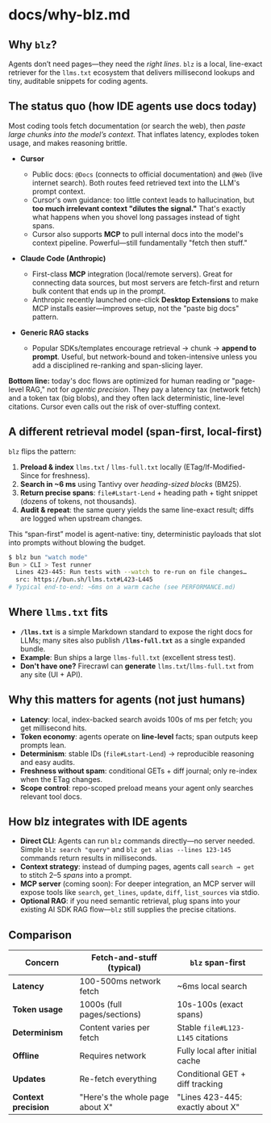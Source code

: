 # docs/why-blz.md

## Why `blz`?

Agents don’t need pages—they need the *right lines*. `blz` is a local, line-exact retriever for the `llms.txt` ecosystem that delivers millisecond lookups and tiny, auditable snippets for coding agents.

## The status quo (how IDE agents use docs today)

Most coding tools fetch documentation (or search the web), then *paste large chunks into the model’s context*. That inflates latency, explodes token usage, and makes reasoning brittle.

- **Cursor**  
  - Public docs: `@Docs` (connects to official documentation) and `@Web` (live internet search). Both routes feed retrieved text into the LLM's prompt context.  
  - Cursor's own guidance: too little context leads to hallucination, but **too much irrelevant context "dilutes the signal."** That's exactly what happens when you shovel long passages instead of tight spans.  
  - Cursor also supports **MCP** to pull internal docs into the model's context pipeline. Powerful—still fundamentally "fetch then stuff."

- **Claude Code (Anthropic)**  
  - First-class **MCP** integration (local/remote servers). Great for connecting data sources, but most servers are fetch-first and return bulk content that ends up in the prompt.  
  - Anthropic recently launched one-click **Desktop Extensions** to make MCP installs easier—improves setup, not the "paste big docs" pattern.

- **Generic RAG stacks**  
  - Popular SDKs/templates encourage retrieval → chunk → **append to prompt**. Useful, but network-bound and token-intensive unless you add a disciplined re-ranking and span-slicing layer.

**Bottom line:** today's doc flows are optimized for human reading or "page-level RAG," not for *agentic precision*. They pay a latency tax (network fetch) and a token tax (big blobs), and they often lack deterministic, line-level citations. Cursor even calls out the risk of over-stuffing context.

## A different retrieval model (span-first, local-first)

`blz` flips the pattern:

1) **Preload & index** `llms.txt` / `llms-full.txt` locally (ETag/If-Modified-Since for freshness).  
2) **Search in ~6 ms** using Tantivy over *heading-sized blocks* (BM25).  
3) **Return precise spans**: `file#Lstart-Lend` + heading path + tight snippet (dozens of tokens, not thousands).  
4) **Audit & repeat**: the same query yields the same line-exact result; diffs are logged when upstream changes.

This “span-first” model is agent-native: tiny, deterministic payloads that slot into prompts without blowing the budget.

```bash
$ blz bun "watch mode"
Bun > CLI > Test runner
  Lines 423-445: Run tests with --watch to re-run on file changes…
  src: https://bun.sh/llms.txt#L423-L445
# Typical end-to-end: ~6ms on a warm cache (see PERFORMANCE.md)
```

## Where `llms.txt` fits

- **`/llms.txt`** is a simple Markdown standard to expose the right docs for LLMs; many sites also publish **`/llms-full.txt`** as a single expanded bundle.  
- **Example**: Bun ships a large `llms-full.txt` (excellent stress test).  
- **Don't have one?** Firecrawl can **generate** `llms.txt`/`llms-full.txt` from any site (UI + API).

## Why this matters for agents (not just humans)

- **Latency**: local, index-backed search avoids 100s of ms per fetch; you get millisecond hits.  
- **Token economy**: agents operate on **line-level** facts; span outputs keep prompts lean.  
- **Determinism**: stable IDs (`file#Lstart-Lend`) → reproducible reasoning and easy audits.  
- **Freshness without spam**: conditional GETs + diff journal; only re-index when the ETag changes.  
- **Scope control**: repo-scoped preload means your agent only searches relevant tool docs.

## How blz integrates with IDE agents

- **Direct CLI**: Agents can run `blz` commands directly—no server needed. Simple `blz search "query"` and `blz get alias --lines 123-145` commands return results in milliseconds.
- **Context strategy**: instead of dumping pages, agents call `search → get` to stitch 2–5 *spans* into a prompt.  
- **MCP server** (coming soon): For deeper integration, an MCP server will expose tools like `search`, `get_lines`, `update`, `diff`, `list_sources` via stdio.
- **Optional RAG**: if you need semantic retrieval, plug spans into your existing AI SDK RAG flow—`blz` still supplies the precise citations.

## Comparison

| Concern | Fetch-and-stuff (typical) | `blz` span-first |
|---|---|---|
| **Latency** | 100-500ms network fetch | ~6ms local search |
| **Token usage** | 1000s (full pages/sections) | 10s-100s (exact spans) |
| **Determinism** | Content varies per fetch | Stable `file#L123-L145` citations |
| **Offline** | Requires network | Fully local after initial cache |
| **Updates** | Re-fetch everything | Conditional GET + diff tracking |
| **Context precision** | "Here's the whole page about X" | "Lines 423-445: exactly about X" |
